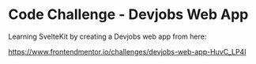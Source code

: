 # Code Challenge - Devjobs Web App

Learning SvelteKit by creating a Devjobs web app from here:

https://www.frontendmentor.io/challenges/devjobs-web-app-HuvC_LP4l